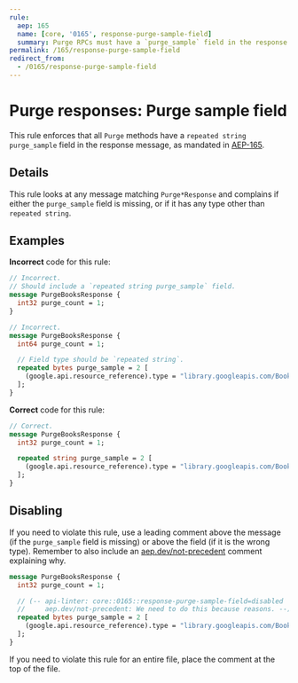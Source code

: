```yaml
---
rule:
  aep: 165
  name: [core, '0165', response-purge-sample-field]
  summary: Purge RPCs must have a `purge_sample` field in the response.
permalink: /165/response-purge-sample-field
redirect_from:
  - /0165/response-purge-sample-field
---
```


# Purge responses: Purge sample field

This rule enforces that all `Purge` methods have a `repeated string
purge_sample` field in the response message, as mandated in [AEP-165][].

## Details

This rule looks at any message matching `Purge*Response` and complains if
either the `purge_sample` field is missing, or if it has any type other than
`repeated string`.

## Examples

**Incorrect** code for this rule:

```proto
// Incorrect.
// Should include a `repeated string purge_sample` field.
message PurgeBooksResponse {
  int32 purge_count = 1;
}
```

```proto
// Incorrect.
message PurgeBooksResponse {
  int64 purge_count = 1;

  // Field type should be `repeated string`.
  repeated bytes purge_sample = 2 [
    (google.api.resource_reference).type = "library.googleapis.com/Book"
  ];
}
```

**Correct** code for this rule:

```proto
// Correct.
message PurgeBooksResponse {
  int32 purge_count = 1;

  repeated string purge_sample = 2 [
    (google.api.resource_reference).type = "library.googleapis.com/Book"
  ];
}
```

## Disabling

If you need to violate this rule, use a leading comment above the message (if
the `purge_sample` field is missing) or above the field (if it is the wrong
type). Remember to also include an [aep.dev/not-precedent][] comment explaining
why.

```proto
message PurgeBooksResponse {
  int32 purge_count = 1;

  // (-- api-linter: core::0165::response-purge-sample-field=disabled
  //     aep.dev/not-precedent: We need to do this because reasons. --)
  repeated bytes purge_sample = 2 [
    (google.api.resource_reference).type = "library.googleapis.com/Book"
  ];
}
```

If you need to violate this rule for an entire file, place the comment at the
top of the file.

[aep-165]: https://aep.dev/165
[aep.dev/not-precedent]: https://aep.dev/not-precedent
